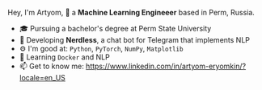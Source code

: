 Hey, I'm Artyom, 👋
a **Machine Learning Engineeer** based in Perm, Russia.

- 🎓 Pursuing a bachelor's degree at Perm State University
- 🤖 Developing **Nerdless**, a chat bot for Telegram that implements NLP 
- ⚙️ I'm good at:  `Python`, `PyTorch`, `NumPy`, `Matplotlib`
- 🌱 Learning `Docker` and NLP
- 📫 Get to know me: https://www.linkedin.com/in/artyom-eryomkin/?locale=en_US
